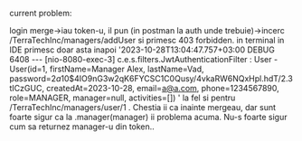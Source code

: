 current problem:

login merge->iau token-u, il pun (in postman la auth unde trebuie)->incerc /TerraTechInc/managers/addUser si primesc 403 forbidden. in terminal in IDE primesc doar asta inapoi '2023-10-28T13:04:47.757+03:00 DEBUG 6408 --- [nio-8080-exec-3] c.e.s.filters.JwtAuthenticationFilter    : User - User(id=1, firstName=Manager Alex, lastName=Vad, password=$2a$10$4IO9nG3w2qK6FYCSC1C0Qusy/4vkaRW6NQxHpl.hdT/2.3tICzGUC, createdAt=2023-10-28, email=a@a.com, phone=1234567890, role=MANAGER, manager=null, activities=[])
'
la fel si pentru /TerraTechInc/managers/user/1 . Chestia ii ca inainte mergeau, dar sunt foarte sigur ca la .manager(manager) ii problema acuma. Nu-s foarte sigur cum sa returnez manager-u din token..
